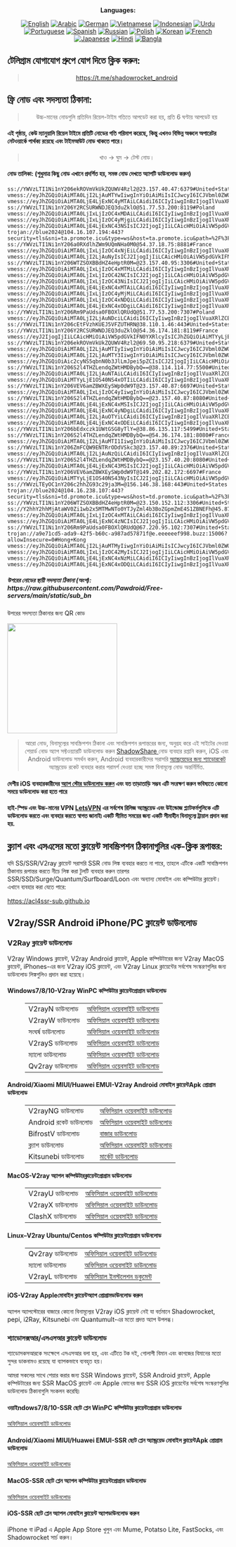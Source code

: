 
<div align="center">

**Languages:**

[![English](https://img.shields.io/badge/Language-English-red?style=for-the-badge)](README-en.md)
[![Arabic](https://img.shields.io/badge/Language-Arabic-red?style=for-the-badge)](README-ar.md)
[![German](https://img.shields.io/badge/Language-German-red?style=for-the-badge)](README-de.md)
[![Vietnamese](https://img.shields.io/badge/Language-Vietnamese-red?style=for-the-badge)](README-vi.md)
[![Indonesian](https://img.shields.io/badge/Language-Indonesian-red?style=for-the-badge)](README-id.md)
[![Urdu](https://img.shields.io/badge/Language-Urdu-red?style=for-the-badge)](README-ur-PK.md)
[![Portuguese](https://img.shields.io/badge/Language-Portuguese-red?style=for-the-badge)](README-pt-BR.md)
[![Spanish](https://img.shields.io/badge/Language-Spanish-red?style=for-the-badge)](README-es.md)
[![Russian](https://img.shields.io/badge/Language-Russian-red?style=for-the-badge)](README-ru.md)
[![Polish](https://img.shields.io/badge/Language-Polish-red?style=for-the-badge)](README-pl.md)
[![Korean](https://img.shields.io/badge/Language-Korean-red?style=for-the-badge)](README-ko-KR.md)
[![French](https://img.shields.io/badge/Language-French-red?style=for-the-badge)](README-fr.md)
[![Japanese](https://img.shields.io/badge/Language-Japanese-red?style=for-the-badge)](README-ja.md)
[![Hindi](https://img.shields.io/badge/Language-Hindi-red?style=for-the-badge)](README-hi.md)
[![Bangla](https://img.shields.io/badge/Language-Bangla-red?style=for-the-badge)](README-bn.md)

</div>
<h2>টেলিগ্রাম যোগাযোগ গ্রুপে যোগ দিতে ক্লিক করুন:</h2>
 <blockquote>
 <p style="text-align: center;"><a href="https://t.me/shadowrocket_android">https://t.me/shadowrocket_android</a></p>
 </blockquote>
 <h2>ফ্রি নোড এবং সদস্যতা ঠিকানা:</h2>
 <blockquote>
 <p style="text-align: center;">উচ্চ-মানের নোডগুলি প্রতিদিন রিয়েল-টাইম গতিতে আপডেট করা হয়, প্রতি 6 ঘণ্টায় আপডেট হয়</p>
 </blockquote>
 <h4>এই পৃষ্ঠায়, কেউ ম্যানুয়ালি রিয়েল টাইমে প্রতিটি নোডের গতি পরিমাপ করেছে, কিন্তু এখনও বিভিন্ন অঞ্চলে অপারেটর নেটওয়ার্কে পার্থক্য রয়েছে এবং টাইমআউট নোড থাকতে পারে। </h4>
 <blockquote>
 <p style="text-align: center;">খাও -> ঘুম -> টেস্ট নোড। </p>
 </blockquote>
 <h4>নোড তালিকা: (শুধুমাত্র কিছু নোড এখানে প্রদর্শিত হয়, সমস্ত নোড দেখতে অ্যাপটি ডাউনলোড করুন)</h4>
    
```
ss://YWVzLTI1Ni1nY206ekROVmVkUkZQUWV4Rzl2@23.157.40.47:6379#United+States
vmess://eyJhZGQiOiAiMTA0LjI2LjAuMTYwIiwgInYiOiAiMiIsICJwcyI6ICJVbml0ZWQgU3RhdGVzIiwgInBvcnQiOiA4ODgwLCAiaWQiOiAiOTBmOGY0ZGMtODA5Mi00MzU1LTkwNDctMDVmNTA2ZjVlOWFiIiwgImFpZCI6ICIwIiwgIm5ldCI6ICJ3cyIsICJ0eXBlIjogIiIsICJob3N0IjogIm0xLjEwNjc3OC54eXoiLCAicGF0aCI6ICJnaXRodWIuY29tL0FsdmluOTk5OSIsICJ0bHMiOiAiIn0=
vmess://eyJhZGQiOiAiMTA0LjE4LjExNC4yMTAiLCAidiI6ICIyIiwgInBzIjogIlVuaXRlZCBTdGF0ZXMiLCAicG9ydCI6IDg4ODAsICJpZCI6ICI5MGY4ZjRkYy04MDkyLTQzNTUtOTA0Ny0wNWY1MDZmNWU5YWIiLCAiYWlkIjogIjAiLCAibmV0IjogIndzIiwgInR5cGUiOiAiIiwgImhvc3QiOiAibTEuMTA2Nzc4Lnh5eiIsICJwYXRoIjogImdpdGh1Yi5jb20vQWx2aW45OTk5IiwgInRscyI6ICIifQ==
ss://YWVzLTI1Ni1nY206Y2RCSURWNDJEQ3duZklO@51.77.53.200:8119#Poland
vmess://eyJhZGQiOiAiMTA0LjIxLjIzOC4xMDAiLCAidiI6ICIyIiwgInBzIjogIlVuaXRlZCBTdGF0ZXMiLCAicG9ydCI6IDIwODYsICJpZCI6ICI3ZDkyZmZjOS0wMmUxLTQwODctOGE0Ni1jYzRkNzY1NjA5MTciLCAiYWlkIjogIjAiLCAibmV0IjogIndzIiwgInR5cGUiOiAiIiwgImhvc3QiOiAiZTUuODA4MDc1Lnh5eiIsICJwYXRoIjogImdpdGh1Yi5jb20vQWx2aW45OTk5IiwgInRscyI6ICIifQ==
vmess://eyJhZGQiOiAiMTA0LjIxLjIzOC4yMjgiLCAidiI6ICIyIiwgInBzIjogIlVuaXRlZCBTdGF0ZXMiLCAicG9ydCI6IDIwODYsICJpZCI6ICI3ZDkyZmZjOS0wMmUxLTQwODctOGE0Ni1jYzRkNzY1NjA5MTciLCAiYWlkIjogIjAiLCAibmV0IjogIndzIiwgInR5cGUiOiAiIiwgImhvc3QiOiAiZTUuODA4MDc1Lnh5eiIsICJwYXRoIjogImdpdGh1Yi5jb20vQWx2aW45OTk5IiwgInRscyI6ICIifQ==
vmess://eyJhZGQiOiAiMTA0LjE4LjExNC43NSIsICJ2IjogIjIiLCAicHMiOiAiVW5pdGVkIFN0YXRlcyIsICJwb3J0IjogMjA4NiwgImlkIjogIjdkOTJmZmM5LTAyZTEtNDA4Ny04YTQ2LWNjNGQ3NjU2MDkxNyIsICJhaWQiOiAiMCIsICJuZXQiOiAid3MiLCAidHlwZSI6ICIiLCAiaG9zdCI6ICJlNS44MDgwNzUueHl6IiwgInBhdGgiOiAiZ2l0aHViLmNvbS9BbHZpbjk5OTkiLCAidGxzIjogIiJ9
trojan://blue2024@104.16.107.194:443?security=tls&sni=ta.promote.icu&type=ws&host=ta.promote.icu&path=%2F%3Fed%3D2560#United+States
ss://YWVzLTI1Ni1nY206a0RXdlhZWm9UQmNHa0M0@54.37.18.75:8881#France
vmess://eyJhZGQiOiAiMTA0LjIxLjIzOC4xNjEiLCAidiI6ICIyIiwgInBzIjogIlVuaXRlZCBTdGF0ZXMiLCAicG9ydCI6IDIwODYsICJpZCI6ICI3ZDkyZmZjOS0wMmUxLTQwODctOGE0Ni1jYzRkNzY1NjA5MTciLCAiYWlkIjogIjAiLCAibmV0IjogIndzIiwgInR5cGUiOiAiIiwgImhvc3QiOiAiZTUuODA4MDc1Lnh5eiIsICJwYXRoIjogImdpdGh1Yi5jb20vQWx2aW45OTk5IiwgInRscyI6ICIifQ==
vmess://eyJhZGQiOiAiMTA0LjI2LjAuNyIsICJ2IjogIjIiLCAicHMiOiAiVW5pdGVkIFN0YXRlcyIsICJwb3J0IjogODg4MCwgImlkIjogIjkwZjhmNGRjLTgwOTItNDM1NS05MDQ3LTA1ZjUwNmY1ZTlhYiIsICJhaWQiOiAiMCIsICJuZXQiOiAid3MiLCAidHlwZSI6ICIiLCAiaG9zdCI6ICJtMS4xMDY3NzgueHl6IiwgInBhdGgiOiAiZ2l0aHViLmNvbS9BbHZpbjk5OTkiLCAidGxzIjogIiJ9
ss://YWVzLTI1Ni1nY206WTZSOXBBdHZ4eHptR0M=@23.157.40.95:3306#United+States
vmess://eyJhZGQiOiAiMTA0LjIxLjIzOC4xMTMiLCAidiI6ICIyIiwgInBzIjogIlVuaXRlZCBTdGF0ZXMiLCAicG9ydCI6IDIwODYsICJpZCI6ICJiYzY1ZmFjMi03ZGM3LTQyNmYtYWNkZC0wNzc5YTUwMzViZGUiLCAiYWlkIjogIjAiLCAibmV0IjogIndzIiwgInR5cGUiOiAiIiwgImhvc3QiOiAicDEuNjEzMDU1Lnh5eiIsICJwYXRoIjogImdpdGh1Yi5jb20vQWx2aW45OTk5IiwgInRscyI6ICIifQ==
vmess://eyJhZGQiOiAiMTA0LjIxLjIzOC42NCIsICJ2IjogIjIiLCAicHMiOiAiVW5pdGVkIFN0YXRlcyIsICJwb3J0IjogMjA4NiwgImlkIjogIjdkOTJmZmM5LTAyZTEtNDA4Ny04YTQ2LWNjNGQ3NjU2MDkxNyIsICJhaWQiOiAiMCIsICJuZXQiOiAid3MiLCAidHlwZSI6ICIiLCAiaG9zdCI6ICJlNS44MDgwNzUueHl6IiwgInBhdGgiOiAiZ2l0aHViLmNvbS9BbHZpbjk5OTkiLCAidGxzIjogIiJ9
vmess://eyJhZGQiOiAiMTA0LjIxLjIzOC43NiIsICJ2IjogIjIiLCAicHMiOiAiVW5pdGVkIFN0YXRlcyIsICJwb3J0IjogMjA4NiwgImlkIjogImJjNjVmYWMyLTdkYzctNDI2Zi1hY2RkLTA3NzlhNTAzNWJkZSIsICJhaWQiOiAiMCIsICJuZXQiOiAid3MiLCAidHlwZSI6ICIiLCAiaG9zdCI6ICJwMS42MTMwNTUueHl6IiwgInBhdGgiOiAiZ2l0aHViLmNvbS9BbHZpbjk5OTkiLCAidGxzIjogIiJ9
vmess://eyJhZGQiOiAiMTA0LjE4LjExNC4xMTAiLCAidiI6ICIyIiwgInBzIjogIlVuaXRlZCBTdGF0ZXMiLCAicG9ydCI6IDIwODYsICJpZCI6ICJiYzY1ZmFjMi03ZGM3LTQyNmYtYWNkZC0wNzc5YTUwMzViZGUiLCAiYWlkIjogIjAiLCAibmV0IjogIndzIiwgInR5cGUiOiAiIiwgImhvc3QiOiAicDEuNjEzMDU1Lnh5eiIsICJwYXRoIjogImdpdGh1Yi5jb20vQWx2aW45OTk5IiwgInRscyI6ICIifQ==
vmess://eyJhZGQiOiAiMTA0LjIxLjIzOC4yMjMiLCAidiI6ICIyIiwgInBzIjogIlVuaXRlZCBTdGF0ZXMiLCAicG9ydCI6IDIwODYsICJpZCI6ICI3ZDkyZmZjOS0wMmUxLTQwODctOGE0Ni1jYzRkNzY1NjA5MTciLCAiYWlkIjogIjAiLCAibmV0IjogIndzIiwgInR5cGUiOiAiIiwgImhvc3QiOiAiZTUuODA4MDc1Lnh5eiIsICJwYXRoIjogImdpdGh1Yi5jb20vQWx2aW45OTk5IiwgInRscyI6ICIifQ==
vmess://eyJhZGQiOiAiMTA0LjIxLjIzOC4xNDQiLCAidiI6ICIyIiwgInBzIjogIlVuaXRlZCBTdGF0ZXMiLCAicG9ydCI6IDIwODYsICJpZCI6ICJiYzY1ZmFjMi03ZGM3LTQyNmYtYWNkZC0wNzc5YTUwMzViZGUiLCAiYWlkIjogIjAiLCAibmV0IjogIndzIiwgInR5cGUiOiAiIiwgImhvc3QiOiAicDEuNjEzMDU1Lnh5eiIsICJwYXRoIjogImdpdGh1Yi5jb20vQWx2aW45OTk5IiwgInRscyI6ICIifQ==
vmess://eyJhZGQiOiAiMTA0LjE4LjExNC4xODgiLCAidiI6ICIyIiwgInBzIjogIlVuaXRlZCBTdGF0ZXMiLCAicG9ydCI6IDIwODYsICJpZCI6ICI3ZDkyZmZjOS0wMmUxLTQwODctOGE0Ni1jYzRkNzY1NjA5MTciLCAiYWlkIjogIjAiLCAibmV0IjogIndzIiwgInR5cGUiOiAiIiwgImhvc3QiOiAiZTUuODA4MDc1Lnh5eiIsICJwYXRoIjogImdpdGh1Yi5jb20vQWx2aW45OTk5IiwgInRscyI6ICIifQ==
ss://YWVzLTI1Ni1nY206Rm9PaUdsa0FBOXlQRUdQ@51.77.53.200:7307#Poland
vmess://eyJhZGQiOiAiMTA0LjI2LjAuNDciLCAidiI6ICIyIiwgInBzIjogIlVuaXRlZCBTdGF0ZXMiLCAicG9ydCI6IDIwODYsICJpZCI6ICI3ZDkyZmZjOS0wMmUxLTQwODctOGE0Ni1jYzRkNzY1NjA5MTciLCAiYWlkIjogIjAiLCAibmV0IjogIndzIiwgInR5cGUiOiAiIiwgImhvc3QiOiAiZTUuODA4MDc1Lnh5eiIsICJwYXRoIjogImdpdGh1Yi5jb20vQWx2aW45OTk5IiwgInRscyI6ICIifQ==
ss://YWVzLTI1Ni1nY206cEtFVzhKUEJ5VFZUTHRN@38.110.1.46:443#United+States
ss://YWVzLTI1Ni1nY206Y2RCSURWNDJEQ3duZklO@54.36.174.181:8119#France
vmess://eyJ2IjogIjIiLCAicHMiOiAiVW5pdGVkIFN0YXRlcyIsICJhZGQiOiAiMTYyLjE1OS40NS4xODMiLCAicG9ydCI6ICI4ODgwIiwgInR5cGUiOiAibm9uZSIsICJpZCI6ICI5MGY4ZjRkYy04MDkyLTQzNTUtOTA0Ny0wNWY1MDZmNWU5YWIiLCAiYWlkIjogIjAiLCAibmV0IjogIndzIiwgInBhdGgiOiAiZ2l0aHViLmNvbS9BbHZpbjk5OTkiLCAiaG9zdCI6ICJtMS4xMDY3NzgueHl6IiwgInRscyI6ICIifQ==
ss://YWVzLTI1Ni1nY206ekROVmVkUkZQUWV4Rzl2@69.50.95.218:6379#United+States
vmess://eyJhZGQiOiAiMTA0LjI2LjAuMTIyIiwgInYiOiAiMiIsICJwcyI6ICJVbml0ZWQgU3RhdGVzIiwgInBvcnQiOiA4ODgwLCAiaWQiOiAiOTBmOGY0ZGMtODA5Mi00MzU1LTkwNDctMDVmNTA2ZjVlOWFiIiwgImFpZCI6ICIwIiwgIm5ldCI6ICJ3cyIsICJ0eXBlIjogIiIsICJob3N0IjogIm0xLjEwNjc3OC54eXoiLCAicGF0aCI6ICJnaXRodWIuY29tL0FsdmluOTk5OSIsICJ0bHMiOiAiIn0=
vmess://eyJhZGQiOiAiMTA0LjI2LjAuMTY3IiwgInYiOiAiMiIsICJwcyI6ICJVbml0ZWQgU3RhdGVzIiwgInBvcnQiOiAyMDg2LCAiaWQiOiAiYmM2NWZhYzItN2RjNy00MjZmLWFjZGQtMDc3OWE1MDM1YmRlIiwgImFpZCI6ICIwIiwgIm5ldCI6ICJ3cyIsICJ0eXBlIjogIiIsICJob3N0IjogInAxLjYxMzA1NS54eXoiLCAicGF0aCI6ICJnaXRodWIuY29tL0FsdmluOTk5OSIsICJ0bHMiOiAiIn0=
vmess://eyJhZGQiOiAic2cyNS5qbnN0b3JlLmJpei5pZCIsICJ2IjogIjIiLCAicHMiOiAiU2luZ2Fwb3JlIiwgInBvcnQiOiA0NDMsICJpZCI6ICIxZDFjMWQ5NC02OTg3LTQ2NTgtYTRkYy04ODIxYTMwZmU3ZTAiLCAiYWlkIjogIjAiLCAibmV0IjogIndzIiwgInR5cGUiOiAiIiwgImhvc3QiOiAic2cyNS5qbnN0b3JlLmJpei5pZCIsICJwYXRoIjogIi92bWVzcyIsICJ0bHMiOiAidGxzIn0=
ss://YWVzLTI1Ni1nY206S2l4THZLendqZWtHMDBybQ==@38.114.114.77:5500#United+States
vmess://eyJhZGQiOiAiMTA0LjI2LjAuNTAiLCAidiI6ICIyIiwgInBzIjogIlVuaXRlZCBTdGF0ZXMiLCAicG9ydCI6IDIwODYsICJpZCI6ICJiYzY1ZmFjMi03ZGM3LTQyNmYtYWNkZC0wNzc5YTUwMzViZGUiLCAiYWlkIjogIjAiLCAibmV0IjogIndzIiwgInR5cGUiOiAiIiwgImhvc3QiOiAicDEuNjEzMDU1Lnh5eiIsICJwYXRoIjogImdpdGh1Yi5jb20vQWx2aW45OTk5IiwgInRscyI6ICIifQ==
vmess://eyJhZGQiOiAiMTYyLjE1OS40NS4xOTIiLCAidiI6ICIyIiwgInBzIjogIlVuaXRlZCBTdGF0ZXMiLCAicG9ydCI6IDIwODYsICJpZCI6ICI3ZDkyZmZjOS0wMmUxLTQwODctOGE0Ni1jYzRkNzY1NjA5MTciLCAiYWlkIjogIjAiLCAibmV0IjogIndzIiwgInR5cGUiOiAiIiwgImhvc3QiOiAiZTUuODA4MDc1Lnh5eiIsICJwYXRoIjogImdpdGh1Yi5jb20vQWx2aW45OTk5IiwgInRscyI6ICIifQ==
ss://YWVzLTI1Ni1nY206VEV6amZBWXEySWp0dW9T@23.157.40.87:6697#United+States
vmess://eyJhZGQiOiAiMTA0LjIxLjIzOC4yIiwgInYiOiAiMiIsICJwcyI6ICJVbml0ZWQgU3RhdGVzIiwgInBvcnQiOiA4ODgwLCAiaWQiOiAiOTBmOGY0ZGMtODA5Mi00MzU1LTkwNDctMDVmNTA2ZjVlOWFiIiwgImFpZCI6ICIwIiwgIm5ldCI6ICJ3cyIsICJ0eXBlIjogIiIsICJob3N0IjogIm0xLjEwNjc3OC54eXoiLCAicGF0aCI6ICJnaXRodWIuY29tL0FsdmluOTk5OSIsICJ0bHMiOiAiIn0=
ss://YWVzLTI1Ni1nY206S2l4THZLendqZWtHMDBybQ==@23.157.40.87:8080#United+States
vmess://eyJhZGQiOiAiMTA0LjE4LjExNC4xMSIsICJ2IjogIjIiLCAicHMiOiAiVW5pdGVkIFN0YXRlcyIsICJwb3J0IjogODg4MCwgImlkIjogIjkwZjhmNGRjLTgwOTItNDM1NS05MDQ3LTA1ZjUwNmY1ZTlhYiIsICJhaWQiOiAiMCIsICJuZXQiOiAid3MiLCAidHlwZSI6ICIiLCAiaG9zdCI6ICJtMS4xMDY3NzgueHl6IiwgInBhdGgiOiAiZ2l0aHViLmNvbS9BbHZpbjk5OTkiLCAidGxzIjogIiJ9
vmess://eyJhZGQiOiAiMTA0LjE4LjExNC4yNDgiLCAidiI6ICIyIiwgInBzIjogIlVuaXRlZCBTdGF0ZXMiLCAicG9ydCI6IDIwODYsICJpZCI6ICJiYzY1ZmFjMi03ZGM3LTQyNmYtYWNkZC0wNzc5YTUwMzViZGUiLCAiYWlkIjogIjAiLCAibmV0IjogIndzIiwgInR5cGUiOiAiIiwgImhvc3QiOiAicDEuNjEzMDU1Lnh5eiIsICJwYXRoIjogImdpdGh1Yi5jb20vQWx2aW45OTk5IiwgInRscyI6ICIifQ==
vmess://eyJhZGQiOiAiMTA0LjI2LjAuOTYiLCAidiI6ICIyIiwgInBzIjogIlVuaXRlZCBTdGF0ZXMiLCAicG9ydCI6IDIwODYsICJpZCI6ICJiYzY1ZmFjMi03ZGM3LTQyNmYtYWNkZC0wNzc5YTUwMzViZGUiLCAiYWlkIjogIjAiLCAibmV0IjogIndzIiwgInR5cGUiOiAiIiwgImhvc3QiOiAicDEuNjEzMDU1Lnh5eiIsICJwYXRoIjogImdpdGh1Yi5jb20vQWx2aW45OTk5IiwgInRscyI6ICIifQ==
vmess://eyJhZGQiOiAiMTA0LjE4LjExNC4xODEiLCAidiI6ICIyIiwgInBzIjogIlVuaXRlZCBTdGF0ZXMiLCAicG9ydCI6IDg4ODAsICJpZCI6ICI5MGY4ZjRkYy04MDkyLTQzNTUtOTA0Ny0wNWY1MDZmNWU5YWIiLCAiYWlkIjogIjAiLCAibmV0IjogIndzIiwgInR5cGUiOiAiIiwgImhvc3QiOiAibTEuMTA2Nzc4Lnh5eiIsICJwYXRoIjogImdpdGh1Yi5jb20vQWx2aW45OTk5IiwgInRscyI6ICIifQ==
ss://YWVzLTI1Ni1nY206bEdxczk1UWtGSG8yTlY=@38.86.135.117:5499#United+States
ss://YWVzLTI1Ni1nY206S2l4THZLendqZWtHMDBybQ==@54.36.174.181:8080#France
vmess://eyJhZGQiOiAiMTA0LjI2LjAuMTI1IiwgInYiOiAiMiIsICJwcyI6ICJVbml0ZWQgU3RhdGVzIiwgInBvcnQiOiA4ODgwLCAiaWQiOiAiOTBmOGY0ZGMtODA5Mi00MzU1LTkwNDctMDVmNTA2ZjVlOWFiIiwgImFpZCI6ICIwIiwgIm5ldCI6ICJ3cyIsICJ0eXBlIjogIiIsICJob3N0IjogIm0xLjEwNjc3OC54eXoiLCAicGF0aCI6ICJnaXRodWIuY29tL0FsdmluOTk5OSIsICJ0bHMiOiAiIn0=
ss://YWVzLTI1Ni1nY206ZmFCQW9ENTRrODdVSkc3@23.157.40.89:2376#United+States
vmess://eyJhZGQiOiAiMTA0LjI2LjAuNzQiLCAidiI6ICIyIiwgInBzIjogIlVuaXRlZCBTdGF0ZXMiLCAicG9ydCI6IDg4ODAsICJpZCI6ICI5MGY4ZjRkYy04MDkyLTQzNTUtOTA0Ny0wNWY1MDZmNWU5YWIiLCAiYWlkIjogIjAiLCAibmV0IjogIndzIiwgInR5cGUiOiAiIiwgImhvc3QiOiAibTEuMTA2Nzc4Lnh5eiIsICJwYXRoIjogImdpdGh1Yi5jb20vQWx2aW45OTk5IiwgInRscyI6ICIifQ==
ss://YWVzLTI1Ni1nY206S2l4THZLendqZWtHMDBybQ==@23.157.40.20:8080#United+States
vmess://eyJhZGQiOiAiMTA0LjE4LjExNC43MSIsICJ2IjogIjIiLCAicHMiOiAiVW5pdGVkIFN0YXRlcyIsICJwb3J0IjogODg4MCwgImlkIjogIjkwZjhmNGRjLTgwOTItNDM1NS05MDQ3LTA1ZjUwNmY1ZTlhYiIsICJhaWQiOiAiMCIsICJuZXQiOiAid3MiLCAidHlwZSI6ICIiLCAiaG9zdCI6ICJtMS4xMDY3NzgueHl6IiwgInBhdGgiOiAiZ2l0aHViLmNvbS9BbHZpbjk5OTkiLCAidGxzIjogIiJ9
ss://YWVzLTI1Ni1nY206VEV6amZBWXEySWp0dW9T@149.202.82.172:6697#France
vmess://eyJhZGQiOiAiMTYyLjE1OS40NS43NyIsICJ2IjogIjIiLCAicHMiOiAiVW5pdGVkIFN0YXRlcyIsICJwb3J0IjogMjA4NiwgImlkIjogIjdkOTJmZmM5LTAyZTEtNDA4Ny04YTQ2LWNjNGQ3NjU2MDkxNyIsICJhaWQiOiAiMCIsICJuZXQiOiAid3MiLCAidHlwZSI6ICIiLCAiaG9zdCI6ICJlNS44MDgwNzUueHl6IiwgInBhdGgiOiAiZ2l0aHViLmNvbS9BbHZpbjk5OTkiLCAidGxzIjogIiJ9
ss://YWVzLTEyOC1nY206c2hhZG93c29ja3M=@156.146.38.168:443#United+States
trojan://blue2024@104.16.238.107:443?security=tls&sni=td.promote.icu&type=ws&host=td.promote.icu&path=%2F%3Fed%3D2560#United+States
ss://YWVzLTI1Ni1nY206WTZSOXBBdHZ4eHptR0M=@23.150.152.112:3306#United+States
ss://Y2hhY2hhMjAtaWV0Zi1wb2x5MTMwNTo0YTJyZml4b3BoZGpmZmE4S1ZBNEFh@45.87.175.192:8080#Lithuania
vmess://eyJhZGQiOiAiMTA0LjIxLjIzOC4xMTAiLCAidiI6ICIyIiwgInBzIjogIlVuaXRlZCBTdGF0ZXMiLCAicG9ydCI6IDIwODYsICJpZCI6ICJiYzY1ZmFjMi03ZGM3LTQyNmYtYWNkZC0wNzc5YTUwMzViZGUiLCAiYWlkIjogIjAiLCAibmV0IjogIndzIiwgInR5cGUiOiAiIiwgImhvc3QiOiAicDEuNjEzMDU1Lnh5eiIsICJwYXRoIjogImdpdGh1Yi5jb20vQWx2aW45OTk5IiwgInRscyI6ICIifQ==
vmess://eyJhZGQiOiAiMTA0LjE4LjExNC4zNCIsICJ2IjogIjIiLCAicHMiOiAiVW5pdGVkIFN0YXRlcyIsICJwb3J0IjogMjA4NiwgImlkIjogImJjNjVmYWMyLTdkYzctNDI2Zi1hY2RkLTA3NzlhNTAzNWJkZSIsICJhaWQiOiAiMCIsICJuZXQiOiAid3MiLCAidHlwZSI6ICIiLCAiaG9zdCI6ICJwMS42MTMwNTUueHl6IiwgInBhdGgiOiAiZ2l0aHViLmNvbS9BbHZpbjk5OTkiLCAidGxzIjogIiJ9
ss://YWVzLTI1Ni1nY206Rm9PaUdsa0FBOXlQRUdQ@67.220.95.102:7307#United+States
trojan://a9e71cd5-ada9-42f5-b60c-a987ad57871f@e.eeeeeef998.buzz:15006?allowInsecure=0#Hong+Kong
vmess://eyJhZGQiOiAiMTA0LjI2LjAuMTMyIiwgInYiOiAiMiIsICJwcyI6ICJVbml0ZWQgU3RhdGVzIiwgInBvcnQiOiA4ODgwLCAiaWQiOiAiOTBmOGY0ZGMtODA5Mi00MzU1LTkwNDctMDVmNTA2ZjVlOWFiIiwgImFpZCI6ICIwIiwgIm5ldCI6ICJ3cyIsICJ0eXBlIjogIiIsICJob3N0IjogIm0xLjEwNjc3OC54eXoiLCAicGF0aCI6ICJnaXRodWIuY29tL0FsdmluOTk5OSIsICJ0bHMiOiAiIn0=
vmess://eyJhZGQiOiAiMTA0LjIxLjIzOC42MyIsICJ2IjogIjIiLCAicHMiOiAiVW5pdGVkIFN0YXRlcyIsICJwb3J0IjogMjA4NiwgImlkIjogImJjNjVmYWMyLTdkYzctNDI2Zi1hY2RkLTA3NzlhNTAzNWJkZSIsICJhaWQiOiAiMCIsICJuZXQiOiAid3MiLCAidHlwZSI6ICIiLCAiaG9zdCI6ICJwMS42MTMwNTUueHl6IiwgInBhdGgiOiAiZ2l0aHViLmNvbS9BbHZpbjk5OTkiLCAidGxzIjogIiJ9
vmess://eyJhZGQiOiAiMTA0LjE4LjExNC4xNzMiLCAidiI6ICIyIiwgInBzIjogIlVuaXRlZCBTdGF0ZXMiLCAicG9ydCI6IDg4ODAsICJpZCI6ICI5MGY4ZjRkYy04MDkyLTQzNTUtOTA0Ny0wNWY1MDZmNWU5YWIiLCAiYWlkIjogIjAiLCAibmV0IjogIndzIiwgInR5cGUiOiAiIiwgImhvc3QiOiAibTEuMTA2Nzc4Lnh5eiIsICJwYXRoIjogImdpdGh1Yi5jb20vQWx2aW45OTk5IiwgInRscyI6ICIifQ==
vmess://eyJhZGQiOiAiMTA0LjE4LjExNC4xODQiLCAidiI6ICIyIiwgInBzIjogIlVuaXRlZCBTdGF0ZXMiLCAicG9ydCI6IDIwODYsICJpZCI6ICI3ZDkyZmZjOS0wMmUxLTQwODctOGE0Ni1jYzRkNzY1NjA5MTciLCAiYWlkIjogIjAiLCAibmV0IjogIndzIiwgInR5cGUiOiAiIiwgImhvc3QiOiAiZTUuODA4MDc1Lnh5eiIsICJwYXRoIjogImdpdGh1Yi5jb20vQWx2aW45OTk5IiwgInRscyI6ICIifQ==
```
<h5>উপরের নোডের স্থায়ী সদস্যতা ঠিকানা (অংশ): https://raw.githubusercontent.com/Pawdroid/Free-servers/main/static/sub_bn</h5>
 <p>উপরের সদস্যতা ঠিকানার জন্য QR কোড</p>
 <img src='https://raw.githubusercontent.com/Pawdroid/Free-servers/main/static/sub_bn.png' width=250 height=250>
 <blockquote style='text-align: center;'>আরো নোড, বিনামূল্যের সাবস্ক্রিপশন ঠিকানা এবং সাবস্ক্রিপশন রূপান্তরের জন্য, অনুগ্রহ করে এই সাইটের দেওয়া শেয়ার্ড নোড অ্যাপ সফ্টওয়্যারটি ডাউনলোড করুন <a href='https://shadowsharing.com'>ShadowShare </a> নোড ব্যবহার রপ্তানি করুন, iOS এবং Android ডাউনলোড সমর্থন করুন, Android ব্যবহারকারীদের সরাসরি <a href='https://github.com/Pawdroid/shadowrocket_for_android'>অ্যান্ড্রয়েডের জন্য শ্যাডোরকেট</a> অ্যান্ড্রয়েড রকেট ব্যবহার করার পরামর্শ দেওয়া হচ্ছে সমস্ত বিনামূল্যে নোড অন্তর্নির্মিত. </blockquote>
 <h4>দেশীয় iOS ব্যবহারকারীদের <a href='https://apps.apple.com/cn/app/shadowshare/id1612647259'>অ্যাপ স্টোর ডাউনলোড করুন</a> এবং যত তাড়াতাড়ি সম্ভব এটি সংরক্ষণ করুন ভবিষ্যতে কোনো সময়ে ডাউনলোড করা হতে পারে</h4>
 <h4>হাই-স্পিড এবং উচ্চ-মানের VPN <a href='https://letsgovpn.com'>LetsVPN</a> এর সর্বশেষ রিলিজ অ্যান্ড্রয়েড এবং উইন্ডোজ প্ল্যাটফর্মগুলিকে এটি ডাউনলোড করতে এবং ব্যবহার করতে স্বাগত জানাই৷ একটি সীমিত সময়ের জন্য একটি সীমাহীন বিনামূল্যে ট্রায়াল প্রদান করা হয়. </h4>
 <div class="nv-content-wrap entry-content">
 <h2>ক্ল্যাশ এবং এসএসের মতো ক্লায়েন্ট সাবস্ক্রিপশন ঠিকানাগুলির এক-ক্লিক রূপান্তর:</h2>
 <p>যদি SS/SSR/V2ray ক্লায়েন্ট সরাসরি SSR নোড লিঙ্ক ব্যবহার করতে না পারে, তাহলে এটিকে একটি সাবস্ক্রিপশন ঠিকানায় রূপান্তর করতে নীচে লিঙ্ক করা টুলটি ব্যবহার করুন তারপর SSR/SSD/Surge/Quantum/Surfboard/Loon এবং অন্যান্য মোবাইল এবং কম্পিউটার ক্লায়েন্ট। এখানে ব্যবহার করা যেতে পারে:</p>
 <p><a href="https://acl4ssr-sub.github.io" target="_blank" rel="noreferrer noopener nofollow">https://acl4ssr-sub.github.io</a></p>
 <h2>V2ray/SSR Android iPhone/PC ক্লায়েন্ট ডাউনলোড</h2>
 <h3>V2Ray ক্লায়েন্ট ডাউনলোড</h3>
 <p>V2ray Windows ক্লায়েন্ট, V2ray Android ক্লায়েন্ট, Apple কম্পিউটারের জন্য V2ray MacOS ক্লায়েন্ট, iPhones-এর জন্য V2ray iOS ক্লায়েন্ট, এবং V2ray Linux ক্লায়েন্টের সর্বশেষ সংস্করণগুলির জন্য ডাউনলোড লিঙ্কগুলিও প্রদান করা হয়েছে। </p>
 <h4>Windows7/8/10-<strong>V2ray WinPC কম্পিউটার ক্লায়েন্ট</strong>প্রোগ্রাম ডাউনলোড</h4>
 <figure class="wp-block-table alignwide is-style-stripes"><table><tbody><tr><td>V2rayN ডাউনলোড</td><td><a href="https://github. com/2dust/v2rayN/releases" target="_blank" rel="noreferrer noopener">অফিসিয়াল ওয়েবসাইট ডাউনলোড</a></td></tr><tr><td>V2rayW ডাউনলোড</td><td> <a href="https://github.com/Cenmrev/V2RayW/releases" target="_blank" rel="noreferrer noopener">অফিসিয়াল ওয়েবসাইট ডাউনলোড</a></td></tr><tr><td> সংঘর্ষ ডাউনলোড</td><td><a href="https://github.com/Fndroid/clash_for_windows_pkg/releases" target="_blank" rel="noreferrer noopener">অফিসিয়াল ওয়েবসাইট ডাউনলোড</a></td> </tr><tr><td>V2rayS ডাউনলোড</td><td><a href="https://github.com/Shinlor/V2RayS/releases" target="_blank" rel="noreferrer noopener"> অফিসিয়াল ওয়েবসাইট ডাউনলোড</a></td></tr><tr><td>ম্যালো ডাউনলোড</td><td><a href="https://github.com/mellow-io/mellow/releases" target="_blank" rel="noreferrer noopener">অফিসিয়াল ওয়েবসাইট ডাউনলোড</a></td></tr><tr><td>Qv2ray ডাউনলোড</td><td><a href= "https://github.com/Qv2ray/Qv2ray" target="_blank" rel="noreferrer noopener">অফিসিয়াল ওয়েবসাইট ডাউনলোড</a></td></tr></tbody></table></figure>
 <h4><strong>Android/Xiaomi MIUI/Huawei EMUI-V2ray Android মোবাইল ক্লায়েন্ট</strong>Apk প্রোগ্রাম ডাউনলোড</h4>
 <figure class="wp-block-table alignwide is-style-stripes"><table><tbody><tr><td>V2rayNG ডাউনলোড</td><td><a href="https://github. com/2dust/v2rayNG/releases" target="_blank" rel="noreferrer noopener">অফিসিয়াল ওয়েবসাইট ডাউনলোড</a></td></tr><tr><td>Android রকেট ডাউনলোড</td><td><a href="https://github.com/Pawdroid/shadowrocket_for_android/releases" target="_blank" rel="noreferrer noopener">অফিসিয়াল ওয়েবসাইট ডাউনলোড</a></td></tr><tr> <td>BifrostV ডাউনলোড</td><td><a rel="noreferrer noopener" href="https://www.appsapk.com/downloading/latest/com.github.dawndiy.bifrostv-0.6.8.apk " target="_blank">বাজার ডাউনলোড</a></td></tr><tr><td>ক্ল্যাশ ডাউনলোড</td><td><a href="https://github.com/Kr328/ClashForAndroid/releases" target="_blank" rel="noreferrer noopener">অফিসিয়াল ওয়েবসাইট ডাউনলোড</a></td></tr><tr><td>Kitsunebi ডাউনলোড</td><td><a rel =" noreferrer noopener" href="https://apkpure.com/kitsunebi/fun.kitsunebi.kitsunebi4android" target="_blank">মার্কেট ডাউনলোড</a></td></tr></tbody></table></figure>
 <h4><strong>MacOS-V2ray <strong>অ্যাপল কম্পিউটার</strong>ক্লায়েন্ট</strong>প্রোগ্রাম ডাউনলোড</h4>
 <figure class="wp-block-table alignwide is-style-stripes"><table><tbody><tr><td>V2rayU ডাউনলোড</td><td><a href="https://github. com/yanue/V2rayU/releases" target="_blank" rel="noreferrer noopener">অফিসিয়াল ওয়েবসাইট ডাউনলোড</a></td></tr><tr><td>V2rayX ডাউনলোড</td><td> <a href="https://github.com/Cenmrev/V2RayX/releases" target="_blank" rel="noreferrer noopener">অফিসিয়াল ওয়েবসাইট ডাউনলোড</a></td></tr><tr><td> ClashX ডাউনলোড</td><td><a href="https://github.com/yichengchen/clashX/releases" target="_blank" rel="noreferrer noopener">অফিসিয়াল ওয়েবসাইট ডাউনলোড</a></td> </tr></tbody></table></figure>
 <h4><strong>Linux</strong>–<strong>V2ray Ubuntu/Centos কম্পিউটার ক্লায়েন্ট</strong>প্রোগ্রাম ডাউনলোড</h4>
 <figure class="wp-block-table alignwide is-style-stripes"><table><tbody><tr><td>Qv2ray ডাউনলোড</td><td><a href="https://github. com/Qv2ray/Qv2ray" target="_blank" rel="noreferrer noopener">অফিসিয়াল ওয়েবসাইট ডাউনলোড</a></td></tr><tr><td>ম্যালো ডাউনলোড</td><td><a href ="https://github.com/mellow-io/mellow/releases" target="_blank" rel="noreferrer noopener">অফিসিয়াল ওয়েবসাইট ডাউনলোড</a></td></tr><tr><td> V2rayL ডাউনলোড</td><td><a rel="noreferrer noopener" href="https://github.com/jiangxufeng/v2rayL" target="_blank">অফিসিয়াল ইনস্টলেশন ডকুমেন্ট</a></td></tr></tbody></table></figure>
 <h4>iOS-<strong>V2ray Apple<strong>মোবাইল ক্লায়েন্ট</strong>অ্যাপ প্রোগ্রাম</strong>ডাউনলোড করুন</h4>
 <p>অ্যাপল অ্যাপস্টোরের বাজারে কোনো বিনামূল্যের V2ray iOS ক্লায়েন্ট নেই যা বর্তমানে Shadowrocket, pepi, i2Ray, Kitsunebi এবং Quantumult-এর মতো প্রদত্ত অ্যাপ উপলব্ধ। </p>
 <h3>শ্যাডোসক্সআর/এসএসআর ক্লায়েন্ট ডাউনলোড</h3>
 <p>শ্যাডোসকসআরকে সংক্ষেপে এসএসআর বলা হয়, এবং এটিতে টক দই, গোলাপী বিমান এবং কাগজের বিমানের মতো সুন্দর ডাকনামও রয়েছে যা ব্যাপকভাবে ব্যবহৃত হয়। </p>
 <p>আমরা সকলের সাথে শেয়ার করার জন্য SSR Windows ক্লায়েন্ট, SSR Android ক্লায়েন্ট, Apple কম্পিউটারের জন্য SSR MacOS ক্লায়েন্ট এবং Apple ফোনের জন্য SSR iOS ক্লায়েন্টের সর্বশেষ সংস্করণগুলির ডাউনলোড ঠিকানাগুলি সংকলন করেছি৷ </p>
 <h4><strong>ওয়াইndows7/8/10-<strong>SSR ছোট প্লেন WinPC কম্পিউটার ক্লায়েন্ট</strong>প্রোগ্রাম ডাউনলোড</strong></h4>
 <p><a rel="noreferrer noopener" href="https://github.com/shadowsocksrr/shadowsocksr-csharp/releases" target="_blank">অফিসিয়াল ওয়েবসাইট ডাউনলোড</a></p>
 <h4><strong><strong>Android/Xiaomi MIUI/Huawei EMUI-SSR ছোট প্লেন অ্যান্ড্রয়েড মোবাইল ক্লায়েন্ট</strong>Apk প্রোগ্রাম ডাউনলোড</strong></h4>
 <p><a rel="noreferrer noopener" href="https://github.com/shadowsocksrr/shadowsocksr-android/releases" target="_blank">অফিসিয়াল ওয়েবসাইট ডাউনলোড</a></p>
 <h4><strong><strong>MacOS-SSR ছোট প্লেন অ্যাপল কম্পিউটার ক্লায়েন্ট</strong>প্রোগ্রাম ডাউনলোড</strong></h4>
 <p><a href="https://github.com/qinyuhang/ShadowsocksX-NG-R/releases" target="_blank" rel="noreferrer noopener">অফিসিয়াল ওয়েবসাইট ডাউনলোড</a></p>
 <h4><strong>iOS-<strong>SSR ছোট প্লেন অ্যাপল মোবাইল ক্লায়েন্ট অ্যাপ</strong></strong>ডাউনলোড করুন</h4>
 <p>iPhone বা iPad এ Apple App Store খুলুন এবং Mume, Potatso Lite, FastSocks, এবং Shadowrocket সার্চ করুন। </p></div>
    